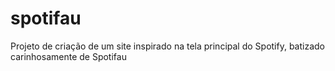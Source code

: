 # spotifau
 Projeto de criação de um site inspirado na tela principal do Spotify, batizado carinhosamente de Spotifau

